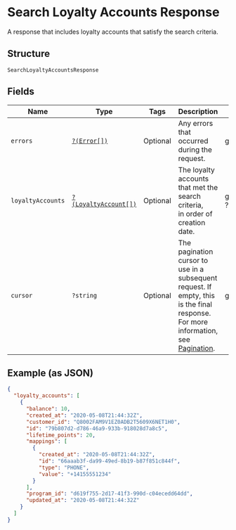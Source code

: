 
# Search Loyalty Accounts Response

A response that includes loyalty accounts that satisfy the search criteria.

## Structure

`SearchLoyaltyAccountsResponse`

## Fields

| Name | Type | Tags | Description | Getter | Setter |
|  --- | --- | --- | --- | --- | --- |
| `errors` | [`?(Error[])`](/doc/models/error.md) | Optional | Any errors that occurred during the request. | getErrors(): ?array | setErrors(?array errors): void |
| `loyaltyAccounts` | [`?(LoyaltyAccount[])`](/doc/models/loyalty-account.md) | Optional | The loyalty accounts that met the search criteria,  <br>in order of creation date. | getLoyaltyAccounts(): ?array | setLoyaltyAccounts(?array loyaltyAccounts): void |
| `cursor` | `?string` | Optional | The pagination cursor to use in a subsequent<br>request. If empty, this is the final response.<br>For more information,<br>see [Pagination](https://developer.squareup.com/docs/docs/basics/api101/pagination). | getCursor(): ?string | setCursor(?string cursor): void |

## Example (as JSON)

```json
{
  "loyalty_accounts": [
    {
      "balance": 10,
      "created_at": "2020-05-08T21:44:32Z",
      "customer_id": "Q8002FAM9V1EZ0ADB2T5609X6NET1H0",
      "id": "79b807d2-d786-46a9-933b-918028d7a8c5",
      "lifetime_points": 20,
      "mappings": [
        {
          "created_at": "2020-05-08T21:44:32Z",
          "id": "66aaab3f-da99-49ed-8b19-b87f851c844f",
          "type": "PHONE",
          "value": "+14155551234"
        }
      ],
      "program_id": "d619f755-2d17-41f3-990d-c04ecedd64dd",
      "updated_at": "2020-05-08T21:44:32Z"
    }
  ]
}
```


